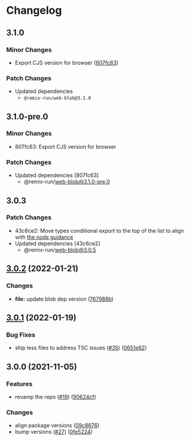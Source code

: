 # Changelog

## 3.1.0

### Minor Changes

- Export CJS version for browser ([807fc63](https://github.com/remix-run/web-std-io/commit/807fc63))

### Patch Changes

- Updated dependencies
  - `@remix-run/web-blob@3.1.0`

## 3.1.0-pre.0

### Minor Changes

- 807fc63: Export CJS version for browser

### Patch Changes

- Updated dependencies [807fc63]
  - @remix-run/web-blob@3.1.0-pre.0

## 3.0.3

### Patch Changes

- 43c6ce2: Move types conditional export to the top of the list to align with [the node guidance](https://nodejs.org/api/packages.html#community-conditions-definitions)
- Updated dependencies [43c6ce2]
  - @remix-run/web-blob@3.0.5

## [3.0.2](https://www.github.com/web-std/io/compare/file-v3.0.1...file-v3.0.2) (2022-01-21)

### Changes

- **file:** update blob dep version ([767988b](https://www.github.com/web-std/io/commit/767988b9dade84ee04b8cda515c114cba8a1f659))

## [3.0.1](https://www.github.com/web-std/io/compare/file-v3.0.0...file-v3.0.1) (2022-01-19)

### Bug Fixes

- ship less files to address TSC issues ([#35](https://www.github.com/web-std/io/issues/35)) ([0651e62](https://www.github.com/web-std/io/commit/0651e62ae42d17eae2db89858c9e44f3342c304c))

## 3.0.0 (2021-11-05)

### Features

- revamp the repo ([#19](https://www.github.com/web-std/io/issues/19)) ([90624cf](https://www.github.com/web-std/io/commit/90624cfd2d4253c2cbc316d092f26e77b5169f47))

### Changes

- align package versions ([09c8676](https://www.github.com/web-std/io/commit/09c8676348619313d9df24d9597cea0eb82704d2))
- bump versions ([#27](https://www.github.com/web-std/io/issues/27)) ([0fe5224](https://www.github.com/web-std/io/commit/0fe5224124e318f560dcfbd8a234d05367c9fbcb))
